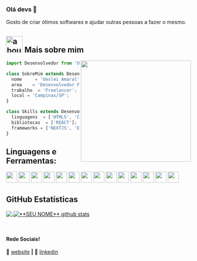 ### Olá devs 👋

Gosto de criar ótimos softwares e ajudar outras pessoas a fazer o mesmo.

## <img width="45" alt="about" src="https://raw.github.com/elizarov/elizarov/master/about.png"> Mais sobre mim

<img align="right" width="300" height="276" src="https://i2.wp.com/allhtaccess.info/wp-content/uploads/2018/03/programming.gif?fit=1281%2C716&ssl=1" />

```js
import Desenvolvedor from 'UesleiAmaral';

class SobreMim extends Desenvolvedor {
  nome     = 'Ueslei Amaral';
  area    = 'Desenvolvedor FrontEnd';
  trabalho  = 'Freelancer';
  local = 'Campinas/SP';
}

class Skills extends Desenvolvedor {
  linguagens  = ['HTML5', 'CSS3', 'JAVASCRIPT', 'JAVA', 'TYPESCRIPT'];
  bibliotecas  = ['REACT'];
  frameworks = ['NEXTJS', 'EXPRESS'];
}
```

## **Linguagens e Ferramentas:**  

<span><img height="30" src="https://img.shields.io/badge/HTML5-E34F26?style=for-the-badge&logo=html5&logoColor=white"></span>
<span><img height="30" src="https://img.shields.io/badge/CSS3-1572B6?style=for-the-badge&logo=css3&logoColor=white"></span>
<span><img height="30" src="https://img.shields.io/badge/JavaScript-F7DF1E?style=for-the-badge&logo=javascript&logoColor=black"></span>
<span><img height="30" src="https://img.shields.io/badge/Java-ED8B00?style=for-the-badge&logo=java&logoColor=white"></span>
<span><img height="30" src="https://img.shields.io/badge/TypeScript-007ACC?style=for-the-badge&logo=typescript&logoColor=white"></span>
<span><img height="30" src="https://img.shields.io/badge/React-20232A?style=for-the-badge&logo=react&logoColor=61DAFB"></span>
<span><img height="30" src="https://img.shields.io/badge/React_Native-20232A?style=for-the-badge&logo=react&logoColor=61DAFB"></span>
<span><img height="30" src="https://img.shields.io/badge/Tailwind_CSS-38B2AC?style=for-the-badge&logo=tailwind-css&logoColor=white"></span>
<span><img height="30" src="https://img.shields.io/badge/Bootstrap-563D7C?style=for-the-badge&logo=bootstrap&logoColor=white"></span>
<span><img height="30" src="https://img.shields.io/badge/MySQL-00000F?style=for-the-badge&logo=mysql&logoColor=white"></span>
<span><img height="30" src="https://img.shields.io/badge/SQLite-07405E?style=for-the-badge&logo=sqlite&logoColor=white"></span>
<span><img height="30" src="https://img.shields.io/badge/Linux-E34F26?style=for-the-badge&logo=linux&logoColor=black"></span>
<span><img height="30" src="https://img.shields.io/badge/Git-E34F26?style=for-the-badge&logo=git&logoColor=white"></span>
<span><img height="30" src="https://img.shields.io/badge/Express.js-404D59?style=for-the-badge"></span>


## **GitHub Estatísticas**

<a href="https://github.com/Gurupreet">
  <img align="center" src="https://github-readme-stats.vercel.app/api/top-langs/?username=UesleiAmaral&theme=dracula&hide_langs_below=1" />
</a>

<a href="https://github.com/Gurupreet">
 <img align="center" src="https://github-readme-stats.vercel.app/api?username=UesleiAmaral&show_icons=true&theme=dracula&line_height=27" alt="**SEU NOME** github stats"/>
</a>

[website]: https://ueslei.tech/
[linkedin]: https://www.linkedin.com/in/SEULINKEDIN/
<br>

#### Rede Sociais!

🏡 [website][website] **|** 
👔 [linkedin][linkedin]
